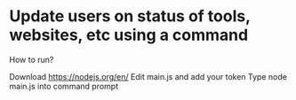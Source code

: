 # Update users on status of tools, websites, etc using a command

How to run?

Download https://nodejs.org/en/
Edit main.js and add your token
Type node main.js into command prompt
